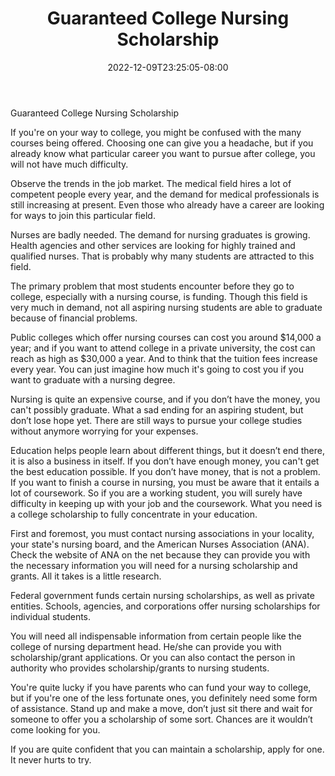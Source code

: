 ﻿---
title: "Guaranteed College Nursing Scholarship"
date: 2022-12-09T23:25:05-08:00
description: "College Scholarship Tips for Web Success"
featured_image: "/images/College Scholarship.jpg"
tags: ["College Scholarship"]
---

Guaranteed College Nursing Scholarship


If you're on your way to college, you might be confused with the many courses being offered. Choosing one can give you a headache, but if you already know what particular career you want to pursue after college, you will not have much difficulty.

Observe the trends in the job market. The medical field hires a lot of competent people every year, and the demand for medical professionals is still increasing at present. Even those who already have a career are looking for ways to join this particular field.

Nurses are badly needed. The demand for nursing graduates is growing. Health agencies and other services are looking for highly trained and qualified nurses. That is probably why many students are attracted to this field.

The primary problem that most students encounter before they go to college, especially with a nursing course, is funding. Though this field is very much in demand, not all aspiring nursing students are able to graduate because of financial problems.

Public colleges which offer nursing courses can cost you around $14,000 a year; and if you want to attend college in a private university, the cost can reach as high as $30,000 a year. And to think that the tuition fees increase every year. You can just imagine how much it's going to cost you if you want to graduate with a nursing degree.

Nursing is quite an expensive course, and if you don’t have the money, you can't possibly graduate. What a sad ending for an aspiring student, but don’t lose hope yet. There are still ways to pursue your college studies without anymore worrying for your expenses.

Education helps people learn about different things, but it doesn’t end there, it is also a business in itself. If you don’t have enough money, you can't get the best education possible. If you don’t have money, that is not a problem. If you want to finish a course in nursing, you must be aware that it entails a lot of coursework. So if you are a working student, you will surely have difficulty in keeping up with your job and the coursework. What you need is a college scholarship to fully concentrate in your education.
	
First and foremost, you must contact nursing associations in your locality, your state's nursing board, and the American Nurses Association (ANA). Check the website of ANA on the net because they can provide you with the necessary information you will need for a nursing scholarship and grants. All it takes is a little research.   

Federal government funds certain nursing scholarships, as well as private entities. Schools, agencies, and corporations offer nursing scholarships for individual students. 
  
You will need all indispensable information from certain people like the college of nursing department head. He/she can provide you with scholarship/grant applications. Or you can also contact the person in authority who provides scholarship/grants to nursing students.

You're quite lucky if you have parents who can fund your way to college, but if you're one of the less fortunate ones, you definitely need some form of assistance. Stand up and make a move, don’t just sit there and wait for someone to offer you a scholarship of some sort. Chances are it wouldn’t come looking for you.

If you are quite confident that you can maintain a scholarship, apply for one. It never hurts to try. 
  



